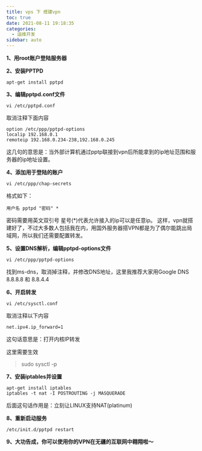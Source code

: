 ```yaml
---
title: vps 下 搭建vpn
toc: true
date: 2021-08-11 19:18:35
categories:
  - 运维开发
sidebar: auto
---
```


**1、用root账户登陆服务器**

**2、安装PPTPD**

```
apt-get install pptpd
```

**3、编辑pptpd.conf文件**

```
vi /etc/pptpd.conf
```

取消注释下面内容

```
option /etc/ppp/pptpd-options
localip 192.168.0.1
remoteip 192.168.0.234-238,192.168.0.245
```

这几句的意思是：当外部计算机通过pptp联接到vpn后所能拿到的ip地址范围和服务器的ip地址设置。

**4、添加用于登陆的账户**

```
vi /etc/ppp/chap-secrets
```

格式如下：

```
用户名 pptpd "密码" *
```

密码需要用英文双引号
星号(*)代表允许接入的ip可以是任意ip。
这样，vpn就搭建好了，不过大多数人包括我在内，用国外服务器搭VPN都是为了偶尔能跳出局域网，所以我们还需要配置转发。

**5、设置DNS解析，编辑pptpd-options文件**

```
vi /etc/ppp/pptpd-options
```

找到ms-dns，取消掉注释，并修改DNS地址，这里我推荐大家用Google DNS 8.8.8.8 和 8.8.4.4

**6、开启转发**

```
vi /etc/sysctl.conf
```

取消注释以下内容

```
net.ipv4.ip_forward=1
```

这句话意思是：打开内核IP转发

这里需要生效 

>  sudo sysctl -p

**7、安装iptables并设置**

```
apt-get install iptables
iptables -t nat -I POSTROUTING -j MASQUERADE
```

后面这句话作用是：立刻让LINUX支持NAT(platinum)

**8、重新启动服务**

```
/etc/init.d/pptpd restart
```

**9、大功告成，你可以使用你的VPN在无疆的互联网中翱翔啦～**
